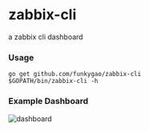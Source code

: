 # zabbix-cli
a zabbix cli dashboard

### Usage

    go get github.com/funkygao/zabbix-cli
    $GOPATH/bin/zabbix-cli -h

### Example Dashboard

![dashboard](https://github.com/funkygao/zabbix-cli/blob/master/.resources/dashboard.png)
